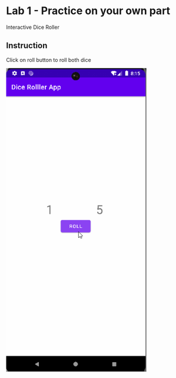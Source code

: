 # Lab 1 - Practice on your own part

Interactive Dice Roller

## Instruction

Click on roll button to roll both dice

![](https://github.com/aprameya200/lab_1_DiceRollerApp/blob/Practice_On_Your_Own/Gifs/double_dice_roller.gif)
